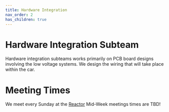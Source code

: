 ```yaml
---
title: Hardware Integration
nav_order: 2
has_children: true
---
```


# Hardware Integration Subteam

Hardware integration subteams works primarily on PCB board designs involving the low voltage systems. We design the wiring that will take place within the car.

# Meeting Times
We meet every Sunday at the [Reactor](https://www.google.com/maps/place/Solar+Car+Team+at+UVA/@38.0355563,-78.5236204,17z/data=!3m1!4b1!4m6!3m5!1s0x89b386f7dbc49e99:0x423c5fb707694ae!8m2!3d38.0355521!4d-78.5210455!16s%2Fg%2F11gh01jbgb?entry=ttu&g_ep=EgoyMDI0MDkxNi4wIKXMDSoASAFQAw%3D%3D)
Mid-Week meetings times are TBD!